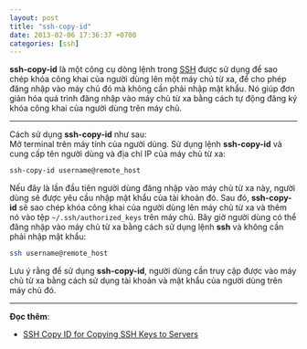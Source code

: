 ```yaml
---
layout: post
title: "ssh-copy-id"
date: 2013-02-06 17:36:37 +0700
categories: [ssh]
---
```


**ssh-copy-id** là một công cụ dòng lệnh trong [SSH](https://vegetaz.github.io/ssh/2013/02/01/ssh.html) được sử dụng để sao chép khóa công khai của người dùng lên một máy chủ từ xa, để cho phép đăng nhập vào máy chủ đó mà không cần phải nhập mật khẩu. Nó giúp đơn giản hóa quá trình đăng nhập vào máy chủ từ xa bằng cách tự động đăng ký khóa công khai của người dùng trên máy chủ.

---

Cách sử dụng **ssh-copy-id** như sau:  
Mở terminal trên máy tính của người dùng.
Sử dụng lệnh **ssh-copy-id** và cung cấp tên người dùng và địa chỉ IP của máy chủ từ xa:
```bash
ssh-copy-id username@remote_host
```
Nếu đây là lần đầu tiên người dùng đăng nhập vào máy chủ từ xa này, người dùng sẽ được yêu cầu nhập mật khẩu của tài khoản đó. Sau đó, **ssh-copy-id** sẽ sao chép khóa công khai của người dùng lên máy chủ từ xa và thêm nó vào tệp `~/.ssh/authorized_keys` trên máy chủ.
Bây giờ người dùng có thể đăng nhập vào máy chủ từ xa bằng cách sử dụng lệnh **ssh** và không cần phải nhập mật khẩu:
```bash
ssh username@remote_host
```
Lưu ý rằng để sử dụng **ssh-copy-id**, người dùng cần truy cập được vào máy chủ từ xa bằng cách sử dụng tài khoản và mật khẩu của người dùng trên máy chủ đó.

---

**Đọc thêm**:  
- [SSH Copy ID for Copying SSH Keys to Servers](https://www.ssh.com/academy/ssh/copy-id)
